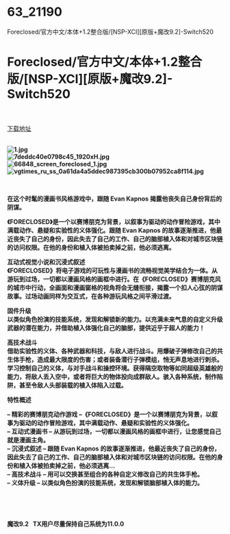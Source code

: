 # 63_21190
Foreclosed/官方中文/本体+1.2整合版/[NSP-XCI][原版+魔改9.2]-Switch520
# Foreclosed/官方中文/本体+1.2整合版/[NSP-XCI][原版+魔改9.2]-Switch520
 <br/></br>
[下载地址](https://www.switch520.cc/article/21190 "下载地址")
<br/></br>

<p><strong><img title="1.jpg" src="https://www.switch520.cc/muke_img/2021_08_13_602073af166b4.jpg" alt="1.jpg"></strong><br>
<strong><img title="7deddc40e0798c45_1920xH.jpg" src="https://www.switch520.cc/muke_img/2021_08_13_2d984fa4d16bf.jpg" alt="7deddc40e0798c45_1920xH.jpg"></strong><br>
<strong><img title="66848_screen_foreclosed_1.jpg" src="https://www.switch520.cc/muke_img/2021_08_13_1c2cd50746a6f.jpg" alt="66848_screen_foreclosed_1.jpg"></strong><br>
<strong><img title="vgtimes_ru_ss_0a61da4a5ddec987395cb300b07952ca8f114.jpg" src="https://www.switch520.cc/muke_img/2021_08_13_a07e8ac3a5cd3.jpg" alt="vgtimes_ru_ss_0a61da4a5ddec987395cb300b07952ca8f114.jpg">&nbsp;</strong></p>
<p>&nbsp;</p>
<p><strong>在这个时髦的漫画书风格游戏中，跟随 Evan Kapnos 揭露他丧失自己身份背后的阴谋。</strong></p>
<p><strong>《FORECLOSED》是一个以赛博朋克为背景，以叙事为驱动的动作冒险游戏，其中满载动作、悬疑和实验性的义体强化。跟随 Evan Kapnos 的故事逐渐推进，他最近丧失了自己的身份，因此失去了自己的工作、自己的脑部植入体和对城市区块链的访问权限。在他的身份和植入体被拍卖掉之前，他必须逃离。</strong></p>
<p><strong>互动式视觉小说和沉浸式叙述</strong><br>
<strong>《FORECLOSED》将电子游戏的可玩性与漫画书的流畅视觉美学结合为一体。从游玩到过场，一切都以漫画风格的画框中进行。在《FORECLOSED》赛博朋克风的城市中行动，全画面和漫画窗格的视角将会无缝衔接，揭露一个扣人心弦的阴谋故事。过场动画同样为交互式，在各种游玩风格之间平滑过渡。</strong></p>
<p><strong>固件升级</strong><br>
<strong>以类似角色扮演的技能系统，发现和解锁新的能力。以充满未来气息的自定义升级武器的潜在能力，并借助植入体强化自己的脑部，提供近乎于超人的能力！</strong></p>
<p><strong>高技术战斗</strong><br>
<strong>借助实验性的义体、各种武器和科技，与敌人进行战斗。用爆破子弹修改自己的共生体手枪，造成最大限度的伤害；或者装备潜行子弹模组，悄无声息地进行刺杀。学习控制自己的义体，与对手战斗和操控环境。获得隔空取物等如同超级英雄般的能力，将敌人丢入空中，或者将巨大的物体投向成群敌人。骇入各种系统，制作陷阱，甚至令敌人头部装载的植入体陷入过载。</strong></p>
<p><strong>特性概述</strong></p>
<p><strong>– 精彩的赛博朋克动作游戏 –《FORECLOSED》是一个以赛博朋克为背景，以叙事为驱动的动作冒险游戏，其中满载动作、悬疑和实验性的义体强化。</strong><br>
<strong>– 互动式漫画书 – 从游玩到过场，一切都以漫画风格的画框中进行，让您感觉自己就是漫画主角。</strong><br>
<strong>– 沉浸式叙述 – 跟随 Evan Kapnos 的故事逐渐推进，他最近丧失了自己的身份，因此失去了自己的工作、自己的脑部植入体和对城市区块链的访问权限。在他的身份和植入体被拍卖掉之前，他必须逃离…</strong><br>
<strong>– 高技术战斗 – 用可以交换甚至组合的各种自定义修改自己的共生体手枪。</strong><br>
<strong>– 义体升级 – 以类似角色扮演的技能系统，发现和解锁脑部植入体的能力。</strong></p>
<p>&nbsp;</p>
<p>&nbsp;</p>
<p><strong>魔改9.2 &nbsp;&nbsp;TX用户尽量保持自己系统为11.0.0</strong></p>
